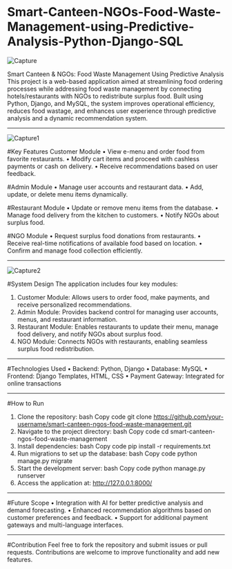 # Smart-Canteen-NGOs-Food-Waste-Management-using-Predictive-Analysis-Python-Django-SQL

![Capture](https://github.com/user-attachments/assets/c6be5c95-251f-4866-aeb3-f47282d7102e)

Smart Canteen & NGOs: Food Waste Management Using Predictive Analysis
This project is a web-based application aimed at streamlining food ordering processes while addressing food waste management by connecting hotels/restaurants with NGOs to redistribute surplus food. Built using Python, Django, and MySQL, the system improves operational efficiency, reduces food wastage, and enhances user experience through predictive analysis and a dynamic recommendation system.

________________________________________

![Capture1](https://github.com/user-attachments/assets/24720f15-b6f3-4230-bd71-8389bfaa2c6d)


#Key Features
Customer Module
•	View e-menu and order food from favorite restaurants.
•	Modify cart items and proceed with cashless payments or cash on delivery.
•	Receive recommendations based on user feedback.

#Admin Module
•	Manage user accounts and restaurant data.
•	Add, update, or delete menu items dynamically.

#Restaurant Module
•	Update or remove menu items from the database.
•	Manage food delivery from the kitchen to customers.
•	Notify NGOs about surplus food.

#NGO Module
•	Request surplus food donations from restaurants.
•	Receive real-time notifications of available food based on location.
•	Confirm and manage food collection efficiently.
________________________________________

![Capture2](https://github.com/user-attachments/assets/7ae07d06-72be-462a-9171-9d27ad2f0917)

#System Design
The application includes four key modules:
1.	Customer Module: Allows users to order food, make payments, and receive personalized recommendations.
2.	Admin Module: Provides backend control for managing user accounts, menus, and restaurant information.
3.	Restaurant Module: Enables restaurants to update their menu, manage food delivery, and notify NGOs about surplus food.
4.	NGO Module: Connects NGOs with restaurants, enabling seamless surplus food redistribution.
________________________________________

#Technologies Used
•	Backend: Python, Django
•	Database: MySQL
•	Frontend: Django Templates, HTML, CSS
•	Payment Gateway: Integrated for online transactions
________________________________________

#How to Run
1.	Clone the repository:
bash
Copy code
git clone https://github.com/your-username/smart-canteen-ngos-food-waste-management.git  
2.	Navigate to the project directory:
bash
Copy code
cd smart-canteen-ngos-food-waste-management  
3.	Install dependencies:
bash
Copy code
pip install -r requirements.txt  
4.	Run migrations to set up the database:
bash
Copy code
python manage.py migrate  
5.	Start the development server:
bash
Copy code
python manage.py runserver  
6.	Access the application at: http://127.0.0.1:8000/
________________________________________

#Future Scope
•	Integration with AI for better predictive analysis and demand forecasting.
•	Enhanced recommendation algorithms based on customer preferences and feedback.
•	Support for additional payment gateways and multi-language interfaces.
________________________________________

#Contribution
Feel free to fork the repository and submit issues or pull requests. Contributions are welcome to improve functionality and add new features.

